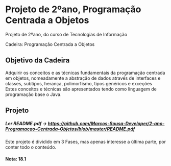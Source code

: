 # Projeto de 2ºano, Programação Centrada a Objetos
Projeto de 2ºano, do curso de Tecnologias de Informação

Cadeira: Programação Centrada a Objetos

## Objetivo da Cadeira
Adquirir os conceitos e as técnicas fundamentais da programação centrada em objetos, nomeadamente a abstração de dados através de interfaces e classes, subtipos, herança, polimorfismo, tipos genéricos e exceções <br>
Estes conceitos e técnicas são apresentados tendo como linguagem de programação base o Java.

## Projeto
##### Ler README.pdf -> https://github.com/Marcos-Sousa-Developer/2-ano-Programacao-Centrada-Objetos/blob/master/README.pdf
Este projeto é dividido em 3 Fases, mas apenas interesse a última parte, por conter todo o conteúdo.

#### Nota: 18.1
